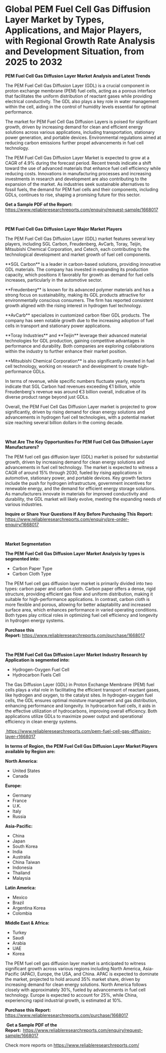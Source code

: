 <p><h1>Global PEM Fuel Cell Gas Diffusion Layer Market by Types, Applications, and Major Players, with Regional Growth Rate Analysis and Development Situation, from 2025 to 2032</h1></p><p><strong>PEM Fuel Cell Gas Diffusion Layer Market Analysis and Latest Trends</strong></p>
<p><p>The PEM Fuel Cell Gas Diffusion Layer (GDL) is a crucial component in proton exchange membrane (PEM) fuel cells, acting as a porous interface that facilitates the uniform distribution of reactant gases while providing electrical conductivity. The GDL also plays a key role in water management within the cell, aiding in the control of humidity levels essential for optimal performance.</p><p>The market for PEM Fuel Cell Gas Diffusion Layers is poised for significant growth, driven by increasing demand for clean and efficient energy solutions across various applications, including transportation, stationary power generation, and portable devices. Environmental regulations aimed at reducing carbon emissions further propel advancements in fuel cell technology. </p><p>The PEM Fuel Cell Gas Diffusion Layer Market is expected to grow at a CAGR of 4.9% during the forecast period. Recent trends indicate a shift toward the use of advanced materials that enhance fuel cell efficiency while reducing costs. Innovations in manufacturing processes and increasing investments in research and development are also contributing to the expansion of the market. As industries seek sustainable alternatives to fossil fuels, the demand for PEM fuel cells and their components, including GDLs, continues to rise, shaping a promising future for this sector.</p></p>
<p><strong>Get a Sample PDF of the Report:&nbsp;</strong> <a href="https://www.reliableresearchreports.com/enquiry/request-sample/1668017?utm_campaign=2098&utm_medium=2&utm_source=Github&utm_content=ia&utm_term=08032025&utm_id=pem-fuel-cell-gas-diffusion-layer">https://www.reliableresearchreports.com/enquiry/request-sample/1668017</a></p>
<p>&nbsp;</p>
<p><strong>PEM Fuel Cell Gas Diffusion Layer Major Market Players</strong></p>
<p><p>The PEM Fuel Cell Gas Diffusion Layer (GDL) market features several key players, including SGL Carbon, Freudenberg, AvCarb, Toray, Teijin, Mitsubishi Chemical Corporation, and Cetech, each contributing to the technological development and market growth of fuel cell components.</p><p>**SGL Carbon** is a leader in carbon-based solutions, providing innovative GDL materials. The company has invested in expanding its production capacity, which positions it favorably for growth as demand for fuel cells increases, particularly in the automotive sector. </p><p>**Freudenberg** is known for its advanced polymer materials and has a strong focus on sustainability, making its GDL products attractive for environmentally conscious consumers. The firm has reported consistent growth aligned with the rising interest in hydrogen fuel technology.</p><p>**AvCarb** specializes in customized carbon fiber GDL products. The company has seen notable growth due to the increasing adoption of fuel cells in transport and stationary power applications. </p><p>**Toray Industries** and **Teijin** leverage their advanced material technologies for GDL production, gaining competitive advantages in performance and durability. Both companies are exploring collaborations within the industry to further enhance their market position.</p><p>**Mitsubishi Chemical Corporation** is also significantly invested in fuel cell technology, working on research and development to create high-performance GDLs. </p><p>In terms of revenue, while specific numbers fluctuate yearly, reports indicate that SGL Carbon had revenues exceeding €1 billion, while Freudenberg's revenue was around €3 billion overall, indicative of its diverse product range beyond just GDLs. </p><p>Overall, the PEM Fuel Cell Gas Diffusion Layer market is projected to grow significantly, driven by rising demand for clean energy solutions and advancements in hydrogen fuel cell technologies, with a potential market size reaching several billion dollars in the coming decade.</p></p>
<p>&nbsp;</p>
<p><strong>What Are The Key Opportunities For PEM Fuel Cell Gas Diffusion Layer Manufacturers?</strong></p>
<p><p>The PEM fuel cell gas diffusion layer (GDL) market is poised for substantial growth, driven by increasing demand for clean energy solutions and advancements in fuel cell technology. The market is expected to witness a CAGR of around 15% through 2030, fueled by rising applications in automotive, stationary power, and portable devices. Key growth factors include the push for hydrogen infrastructure, government incentives for renewable energy, and the demand for efficient energy storage solutions. As manufacturers innovate in materials for improved conductivity and durability, the GDL market will likely evolve, meeting the expanding needs of various industries.</p></p>
<p><strong>Inquire or Share Your Questions If Any Before Purchasing This Report:</strong> <a href="https://www.reliableresearchreports.com/enquiry/pre-order-enquiry/1668017?utm_campaign=2098&utm_medium=2&utm_source=Github&utm_content=ia&utm_term=08032025&utm_id=pem-fuel-cell-gas-diffusion-layer">https://www.reliableresearchreports.com/enquiry/pre-order-enquiry/1668017</a></p>
<p>&nbsp;</p>
<p><strong>Market Segmentation</strong></p>
<p><strong>The PEM Fuel Cell Gas Diffusion Layer Market Analysis by types is segmented into:</strong></p>
<p><ul><li>Carbon Paper Type</li><li>Carbon Cloth Type</li></ul></p>
<p><p>The PEM fuel cell gas diffusion layer market is primarily divided into two types: carbon paper and carbon cloth. Carbon paper offers a dense, rigid structure, providing efficient gas flow and uniform distribution, making it suitable for high-performance applications. In contrast, carbon cloth is more flexible and porous, allowing for better adaptability and increased surface area, which enhances performance in varied operating conditions. Both types play critical roles in optimizing fuel cell efficiency and longevity in hydrogen energy systems.</p></p>
<p><strong>Purchase this Report:&nbsp;</strong><a href="https://www.reliableresearchreports.com/purchase/1668017?utm_campaign=2098&utm_medium=2&utm_source=Github&utm_content=ia&utm_term=08032025&utm_id=pem-fuel-cell-gas-diffusion-layer">https://www.reliableresearchreports.com/purchase/1668017</a></p>
<p>&nbsp;</p>
<p><strong>The PEM Fuel Cell Gas Diffusion Layer Market Industry Research by Application is segmented into:</strong></p>
<p><ul><li>Hydrogen-Oxygen Fuel Cell</li><li>Hydrocarbon Fuels Cell</li></ul></p>
<p><p>The Gas Diffusion Layer (GDL) in Proton Exchange Membrane (PEM) fuel cells plays a vital role in facilitating the efficient transport of reactant gases, like hydrogen and oxygen, to the catalyst sites. In hydrogen-oxygen fuel cells, the GDL ensures optimal moisture management and gas distribution, enhancing performance and longevity. In hydrocarbon fuel cells, it aids in the effective utilization of hydrocarbons, improving overall efficiency. Both applications utilize GDLs to maximize power output and operational efficiency in clean energy systems.</p></p>
<p><a href="https://www.reliableresearchreports.com/pem-fuel-cell-gas-diffusion-layer-r1668017?utm_campaign=2098&utm_medium=2&utm_source=Github&utm_content=ia&utm_term=08032025&utm_id=pem-fuel-cell-gas-diffusion-layer">&nbsp;https://www.reliableresearchreports.com/pem-fuel-cell-gas-diffusion-layer-r1668017</a></p>
<p><strong>In terms of Region, the PEM Fuel Cell Gas Diffusion Layer Market Players available by Region are:</strong></p>
<p>
    <p> <strong> North America: </strong>
        <ul>
            <li>United States</li>
            <li>Canada</li>
        </ul>
        </p> 
    <p> <strong> Europe: </strong>
        <ul>
            <li>Germany</li>
            <li>France</li>
            <li>U.K.</li>
            <li>Italy</li>
            <li>Russia</li>
        </ul>
        </p> 
    <p> <strong> Asia-Pacific: </strong>
        <ul>
            <li>China</li>
            <li>Japan</li>
            <li>South Korea</li>
            <li>India</li>
            <li>Australia</li>
            <li>China Taiwan</li>
            <li>Indonesia</li>
            <li>Thailand</li>
            <li>Malaysia</li>
        </ul>
        </p> 
    <p> <strong> Latin America: </strong>
        <ul>
            <li>Mexico</li>
            <li>Brazil</li>
            <li>Argentina Korea</li>
            <li>Colombia</li>
        </ul>
        </p> 
    <p> <strong> Middle East & Africa: </strong>
        <ul>
            <li>Turkey</li>
            <li>Saudi</li>
            <li>Arabia</li>
            <li>UAE</li>
            <li>Korea</li>
        </ul>
    </p>
    </p>
<p><p>The PEM fuel cell gas diffusion layer market is anticipated to witness significant growth across various regions including North America, Asia-Pacific (APAC), Europe, the USA, and China. APAC is expected to dominate the market, projected to hold around 35% market share, driven by increasing demand for clean energy solutions. North America follows closely with approximately 30%, fueled by advancements in fuel cell technology. Europe is expected to account for 25%, while China, experiencing rapid industrial growth, is estimated at 10%.</p></p>
<p><strong>Purchase this Report: </strong><a href="https://www.reliableresearchreports.com/purchase/1668017?utm_campaign=2098&utm_medium=2&utm_source=Github&utm_content=ia&utm_term=08032025&utm_id=pem-fuel-cell-gas-diffusion-layer">https://www.reliableresearchreports.com/purchase/1668017</a></p>
<p>&nbsp;<strong>Get a Sample PDF of the Report:&nbsp;&nbsp;</strong><a href="https://www.reliableresearchreports.com/enquiry/request-sample/1668017?utm_campaign=2098&utm_medium=2&utm_source=Github&utm_content=ia&utm_term=08032025&utm_id=pem-fuel-cell-gas-diffusion-layer">https://www.reliableresearchreports.com/enquiry/request-sample/1668017</a></p>
<p><strong></strong></p>
<p>Check more reports on <a href="https://www.reliableresearchreports.com/?utm_campaign=2098&utm_medium=2&utm_source=Github&utm_content=ia&utm_term=08032025&utm_id=pem-fuel-cell-gas-diffusion-layer">https://www.reliableresearchreports.com/</a></p>